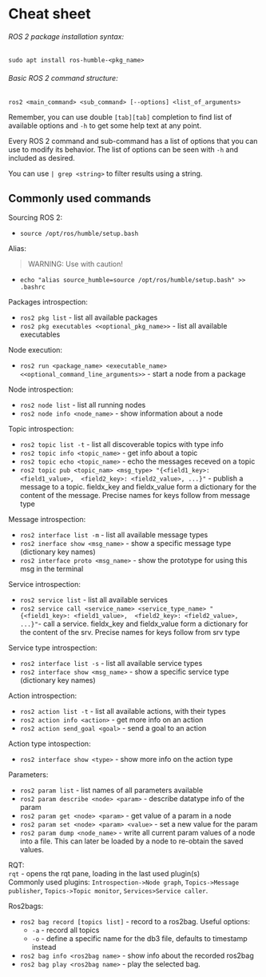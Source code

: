 # Cheat sheet

###### ROS 2 package installation syntax:   
`sudo apt install ros-humble-<pkg_name>`

###### Basic ROS 2 command structure:   
`ros2 <main_command> <sub_command> [--options] <list_of_arguments>`    

Remember, you can use double `[tab][tab]` completion to find list of available options and `-h` to get some help text at any point.

Every ROS 2 command and sub-command has a list of options that you can use to modify its behavior. The list of options can be seen with `-h` and included as desired.   

You can use `| grep <string>` to filter results using a string.   

## Commonly used commands
Sourcing ROS 2:   
* `source /opt/ros/humble/setup.bash`

Alias:
>WARNING: Use with caution!
* `echo "alias source_humble=source /opt/ros/humble/setup.bash" >> .bashrc`  

Packages introspection:    
* `ros2 pkg list` - list all available packages   
* `ros2 pkg executables <<optional_pkg_name>>` - list all available executables     

Node execution:   
* `ros2 run <package_name> <executable_name> <<optional_command_line_arguments>>` - start a node from a package  

Node introspection:   
* `ros2 node list` - list all running nodes   
* `ros2 node info <node_name>` - show information about a node     

Topic introspection:   
* `ros2 topic list -t` - list all discoverable topics with type info      
* `ros2 topic info <topic_name>` - get info about a topic   
* `ros2 topic echo <topic_name>` - echo the messages receved on a topic   
* `ros2 topic pub <topic_nam> <msg_type> "{<field1_key>: <field1_value>,  <field2_key>: <field2_value>, ...}"` - publish a message to a topic. fieldx_key and fieldx_value form a dictionary for the content of the message. Precise names for keys follow from message type      

Message introspection:   
* `ros2 interface list -m` - list all available message types   
* `ros2 inerface show <msg_name>` - show a specific message type (dictionary key names)  
* `ros2 interface proto <msg_name>` - show the prototype for using this msg in the terminal

Service introspection:   
 * `ros2 service list` - list all available services   
 * `ros2 service call <service_name> <service_type_name> "{<field1_key>: <field1_value>,  <field2_key>: <field2_value>, ...}"`- call a service. fieldx_key and fieldx_value form a dictionary for the content of the srv. Precise names for keys follow from srv type

 Service type introspection:   
 * `ros2 interface list -s` - list all available service types   
 * `ros2 interface show <msg_name>` - show a specific service type (dictionary key names)  

 Action introspection:   
 * `ros2 action list -t` - list all available actions, with their types
 * `ros2 action info <action>`  - get more info on an action
 * `ros2 action send_goal <goal>`   - send a goal to an action
 
 Action type intospection:   
 * `ros2 interface show <type>`  - show more info on the action type  

 Parameters:
 * `ros2 param list` - list names of all parameters available
 * `ros2 param describe <node> <param>` - describe datatype info of the param 
 * `ros2 param get <node> <param>` - get value of a param in a node
 * `ros2 param set <node> <param> <value>` - set a new value for the param
 * `ros2 param dump <node_name>` - write all current param values of a node into a file. This can later be loaded by a node to re-obtain the saved values. 

RQT:   
`rqt` - opens the rqt pane, loading in the last used plugin(s)   
Commonly used plugins: `Introspection->Node graph`, `Topics->Message publisher`, `Topics->Topic monitor`, `Services>Service caller`.   

Ros2bags:   
* `ros2 bag record [topics list]` - record to a ros2bag.   Useful options:   
    * `-a` - record all topics
    * `-o` - define a specific name for the db3 file, defaults to timestamp instead
* `ros2 bag info <ros2bag name>` - show info about the recorded ros2bag
* `ros2 bag play <ros2bag name>` - play the selected bag. 
